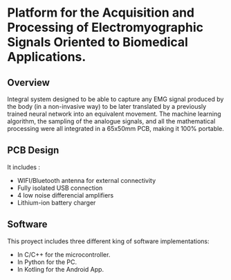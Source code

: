 # Platform for the Acquisition and Processing of Electromyographic Signals Oriented to Biomedical Applications. 

## Overview

Integral system designed to be able to capture any EMG signal produced by the body (in a non-invasive way) to be later translated by a previously trained neural network into an equivalent movement. 
The machine learning algorithm, the sampling of the analogue signals, and all the mathematical processing were all integrated in a 65x50mm PCB, making it 100% portable.

## PCB Design

It includes :
- WIFI/Bluetooth antenna for external connectivity
- Fully isolated USB connection
- 4 low noise differencial amplifiers
- Lithium-ion battery charger

## Software

This proyect includes three different king of software implementations:
- In C/C++ for the microcontroller.
- In Python for the PC.
- In Kotling for the Android App.
